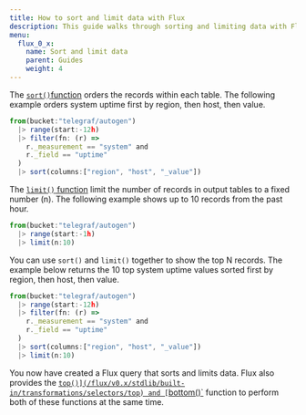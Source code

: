 ```yaml
---
title: How to sort and limit data with Flux
description: This guide walks through sorting and limiting data with Flux and outlines how it shapes your data in the process.
menu:
  flux_0_x:
    name: Sort and limit data
    parent: Guides
    weight: 4
---
```


The [`sort()`function](/flux/v0.x/stdlib/built-in/transformations/sort) orders the records within each table. The following example orders system uptime first by region, then host, then value.

```js
from(bucket:"telegraf/autogen")
  |> range(start:-12h)
  |> filter(fn: (r) =>
    r._measurement == "system" and
    r._field == "uptime"
  )
  |> sort(columns:["region", "host", "_value"])
```

The [`limit()` function](/flux/v0.x/stdlib/built-in/transformations/limit) limit the number of records in output tables to a fixed number (n). The following example shows up to 10 records from the past hour.

```js
from(bucket:"telegraf/autogen")
  |> range(start:-1h)
  |> limit(n:10)
```

You can use `sort()` and `limit()` together to show the top N records. The example below returns the 10 top system uptime values sorted first by region, then host, then value.

```js
from(bucket:"telegraf/autogen")
  |> range(start:-12h)
  |> filter(fn: (r) =>
    r._measurement == "system" and
    r._field == "uptime"
  )
  |> sort(columns:["region", "host", "_value"])
  |> limit(n:10)
```

You now have created a Flux query that sorts and limits data. Flux also provides the [`top()](/flux/v0.x/stdlib/built-in/transformations/selectors/top) and [`bottom()`](/flux/v0.x/stdlib/built-in/transformations/selectors/bottom) function to perform both of these functions at the same time.

